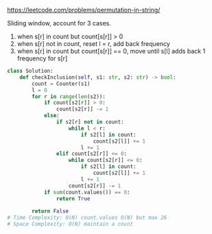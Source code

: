 https://leetcode.com/problems/permutation-in-string/

Sliding window, account for 3 cases.
1. when s[r] in count but count[s[r]] > 0
2. when s[r] not in count, reset l = r, add back frequency
3. when s[r] in count but count[s[r]] == 0, move until s[l] adds back 1 frequency for s[r]

```python
class Solution:
    def checkInclusion(self, s1: str, s2: str) -> bool:
        count = Counter(s1)
        l = 0
        for r in range(len(s2)):
            if count[s2[r]] > 0:
                count[s2[r]] -= 1
            else:
                if s2[r] not in count:
                    while l < r:
                        if s2[l] in count:
                            count[s2[l]] += 1
                        l += 1
                elif count[s2[r]] <= 0:
                    while count[s2[r]] <= 0:
                        if s2[l] in count:
                            count[s2[l]] += 1
                        l += 1
                    count[s2[r]] -= 1
            if sum(count.values()) == 0:
                return True
        
        return False
# Time Complexity: O(N) count.values O(N) but max 26
# Space Complexity: O(N) maintain a count
```
